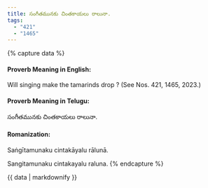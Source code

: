 ```yaml
---
title: సంగీతమునకు చింతకాయలు రాలునా.
tags:
  - "421"
  - "1465"
---
```


{% capture data %}
#### Proverb Meaning in English:
Will singing make the tamarinds drop ?
(See Nos. 421, 1465, 2023.)

#### Proverb Meaning in Telugu:
సంగీతమునకు చింతకాయలు రాలునా.

#### Romanization:
Saṅgītamunaku cintakāyalu rālunā.

Sangitamunaku cintakayalu raluna.
{% endcapture %}

{{ data | markdownify }}


